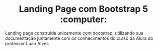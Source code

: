 <h1 align="center"> Landing Page com Bootstrap 5 :computer: </h1>
<p>Landing page construída unicamente com bootstrap, utilizando sua documentação juntamente com os conhecimentos do curso da Alura do professor Luan Alves</p>

